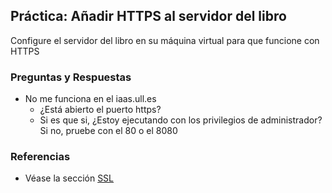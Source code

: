 ## Práctica: Añadir HTTPS al servidor del libro

Configure el servidor del libro en su máquina 
virtual para que funcione con HTTPS

### Preguntas y Respuestas

* No me funciona en el iaas.ull.es
  - ¿Está abierto el puerto https? 
  - Si es que si, ¿Estoy ejecutando con los privilegios de administrador? Si no, pruebe con el 80 o el 8080

### Referencias

* Véase la sección [SSL](../apuntes/ssl/README.md)
